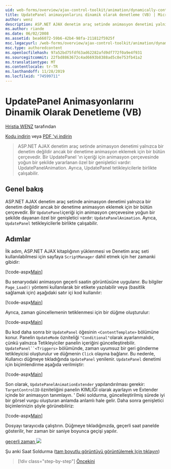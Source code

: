 ```yaml
---
uid: web-forms/overview/ajax-control-toolkit/animation/dynamically-controlling-updatepanel-animations-vb
title: UpdatePanel animasyonlarını dinamik olarak denetleme (VB) | Microsoft Docs
author: wenz
description: ASP.NET AJAX denetim araç setinde animasyon denetimi yalnızca bir denetim değildir ancak bir denetime animasyon eklemek için bir bütün çerçevedir. Bir... öğesinin içeriği için
ms.author: riande
ms.date: 06/02/2008
ms.assetid: bea66072-59b6-42b4-98fa-211812f5925f
msc.legacyurl: /web-forms/overview/ajax-control-toolkit/animation/dynamically-controlling-updatepanel-animations-vb
msc.type: authoredcontent
ms.openlocfilehash: 97a52bd75fdf63ad62282afd9df772f0a9e4f931
ms.sourcegitcommit: 22fbd8863672c4ad6693b8388ad5c8e753fb41a2
ms.translationtype: MT
ms.contentlocale: tr-TR
ms.lasthandoff: 11/28/2019
ms.locfileid: "74599711"
---
```

# <a name="dynamically-controlling-updatepanel-animations-vb"></a>UpdatePanel Animasyonlarını Dinamik Olarak Denetleme (VB)

[Hristia WENZ](https://github.com/wenz) tarafından

[Kodu indirin](https://download.microsoft.com/download/9/3/f/93f8daea-bebd-4821-833b-95205389c7d0/UpdatePanelAnimation2.vb.zip) veya [PDF 'yi indirin](https://download.microsoft.com/download/b/6/a/b6ae89ee-df69-4c87-9bfb-ad1eb2b23373/updatepanelanimation2VB.pdf)

> ASP.NET AJAX denetim araç setinde animasyon denetimi yalnızca bir denetim değildir ancak bir denetime animasyon eklemek için bir bütün çerçevedir. Bir UpdatePanel 'ın içeriği için animasyon çerçevesinde yoğun bir şekilde yararlanan özel bir genişletici vardır: UpdatePanelAnimation. Ayrıca, UpdatePanel tetikleyicilerle birlikte çalışabilir.

## <a name="overview"></a>Genel bakış

ASP.NET AJAX denetim araç setinde animasyon denetimi yalnızca bir denetim değildir ancak bir denetime animasyon eklemek için bir bütün çerçevedir. Bir `UpdatePanel`içeriği için animasyon çerçevesine yoğun bir şekilde dayanan özel bir genişletici vardır: `UpdatePanelAnimation`. Ayrıca, `UpdatePanel` tetikleyicilerle birlikte çalışabilir.

## <a name="steps"></a>Adımlar

İlk adım, ASP.NET AJAX kitaplığının yüklenmesi ve Denetim araç seti kullanılabilmesi için sayfaya `ScriptManager` dahil etmek için her zamanki gibidir:

[!code-aspx[Main](dynamically-controlling-updatepanel-animations-vb/samples/sample1.aspx)]

Bu senaryodaki animasyon geçerli saatin görüntüsüne uygulanır. Bu bilgiler `Page_Load()` yöntemi kullanılarak bir etikete yazılabilir veya (basitlik sağlamak için) aşağıdaki satır içi kod kullanılır:

[!code-aspx[Main](dynamically-controlling-updatepanel-animations-vb/samples/sample2.aspx)]

Ayrıca, zaman güncellemenin tetiklenmesi için bir düğme oluşturulur:

[!code-aspx[Main](dynamically-controlling-updatepanel-animations-vb/samples/sample3.aspx)]

Bu kod daha sonra bir `UpdatePanel` öğesinin `<ContentTemplate>` bölümüne konur. Panelin `UpdateMode` özniteliği `"Conditional"`olarak ayarlanmalıdır, çünkü yalnızca Tetikleyiciler panelin içeriğini güncelleştirebilir. `UpdatePanel``<Triggers>` bölümünde, zaman uyumsuz bir geri gönderme tetikleyicisi oluşturulur ve düğmenin `Click` olayına bağlanır. Bu nedenle, Kullanıcı düğmeye tıkladığında `UpdatePanel` yenilenir. `UpdatePanel` denetimi için biçimlendirme aşağıda verilmiştir:

[!code-aspx[Main](dynamically-controlling-updatepanel-animations-vb/samples/sample4.aspx)]

Son olarak, `UpdatePanelAnimationExtender` yapılandırılması gerekir: `TargetControlID` özniteliğini panelin KIMLIĞI olarak ayarlayın ve Extender içinde bir animasyon tanımlayın. ' Deki soldurma, güncelleştirilmiş sürede iyi bir görsel vurgu oluşturan anlamda anlamlı hale gelir. Daha sonra genişletici biçimlerinizin şöyle görünebiliriz:

[!code-aspx[Main](dynamically-controlling-updatepanel-animations-vb/samples/sample5.aspx)]

Dosyayı tarayıcıda çalıştırın. Düğmeye tıkladığınızda, geçerli saat panelde gösterilir, her zaman bir saniye boyunca geçişi yapılır.

[geçerli zaman ![](dynamically-controlling-updatepanel-animations-vb/_static/image2.png)](dynamically-controlling-updatepanel-animations-vb/_static/image1.png)

Şu anki Saat Soldurma ([tam boyutlu görüntüyü görüntülemek Için tıklayın](dynamically-controlling-updatepanel-animations-vb/_static/image3.png))

> [!div class="step-by-step"]
> [Öncekini](animating-an-updatepanel-control-vb.md)
